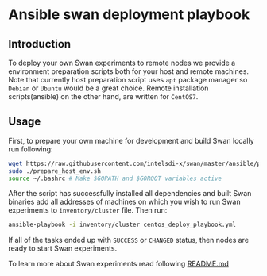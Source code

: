 <!--
 Copyright (c) 2017 Intel Corporation

 Licensed under the Apache License, Version 2.0 (the "License");
 you may not use this file except in compliance with the License.
 You may obtain a copy of the License at

      http://www.apache.org/licenses/LICENSE-2.0

 Unless required by applicable law or agreed to in writing, software
 distributed under the License is distributed on an "AS IS" BASIS,
 WITHOUT WARRANTIES OR CONDITIONS OF ANY KIND, either express or implied.
 See the License for the specific language governing permissions and
 limitations under the License.
-->

# Ansible swan deployment playbook

## Introduction
To deploy your own Swan experiments to remote nodes we provide a environment preparation scripts both for your host and remote machines. Note that currently host preparation script uses `apt` package manager so `Debian` or `Ubuntu` would be a great choice. Remote installation scripts(ansible) on the other hand, are written for `CentOS7`. 

## Usage
First, to prepare your own machine for development and build Swan locally run following:
```bash
wget https://raw.githubusercontent.com/intelsdi-x/swan/master/ansible/prepare_host_env.sh
sudo ./prepare_host_env.sh
source ~/.bashrc # Make $GOPATH and $GOROOT variables active
```
After the script has successfully installed all dependencies and built Swan binaries add all addresses of machines on which you wish to run Swan experiments to `inventory/cluster` file. Then run:
```bash
ansible-playbook -i inventory/cluster centos_deploy_playbook.yml
```
If all of the tasks ended up with `SUCCESS` or `CHANGED` status, then nodes are ready to start Swan experiments.

To learn more about Swan experiments read following [README.md](../experiments/memcached-sensitivity-profile/README.md)
